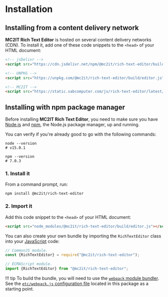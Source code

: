 # Installation

## Installing from a content delivery network
**MC2IT Rich Text Editor** is hosted on several content delivery networks (CDN).
To install it, add one of these code snippets to the `<head>` of your HTML document:

``` html
<!-- jsDelivr -->
<script src="https://cdn.jsdelivr.net/npm/@mc2it/rich-text-editor/build/editor.js"></script>

<!-- UNPKG -->
<script src="https://unpkg.com/@mc2it/rich-text-editor/build/editor.js"></script>

<!-- MC2IT -->
<script src="https://static.sabcomputer.com/js/rich-text-editor/latest/editor.js"></script>
```

## Installing with npm package manager
Before installing **MC2IT Rich Text Editor**, you need to make sure you have [Node.js](https://nodejs.org)
and [npm](https://www.npmjs.com), the Node.js package manager, up and running.

You can verify if you're already good to go with the following commands:

``` shell
node --version
# v15.0.1

npm --version
# 7.0.3
```

### 1. Install it
From a command prompt, run:

``` shell
npm install @mc2it/rich-text-editor
```

### 2. Import it
Add this code snippet to the `<head>` of your HTML document:

``` html
<script src="node_modules/@mc2it/rich-text-editor/build/editor.js"></script>
```

You can also create your own bundle by importing the `RichTextEditor` class into
your [JavaScript](https://developer.mozilla.org/en-US/docs/Web/JavaScript) code:

``` js
// CommonJS module.
const {RichTextEditor} = require("@mc2it/rich-text-editor");

// ECMAScript module.
import {RichTextEditor} from "@mc2it/rich-text-editor";
```

!!! tip
	To build the bundle, you will need to use the [`webpack` module bundler](https://webpack.js.org).  
	See the [`etc/webpack.js` configuration file](https://github.com/mc2it/rich-text-editor/blob/main/etc/webpack.js) located in this package as a starting point.
